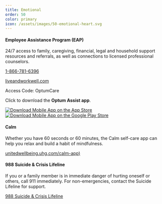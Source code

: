 ```yaml
---
title: Emotional
order: 50
color: primary
icon: /assets/images/50-emotional-heart.svg
---
```


#### Employee Assistance Program (EAP)

24/7 access to family, caregiving, financial, legal and household support resources and referrals, as well as connections to licensed professional counselors.

[1-866-781-6396](tel://+1-866-781-6396 "1-866-781-6396")

[liveandworkwell.com](https://www.liveandworkwell.com/content/en/public.html "liveandworkwell.com in a new tab")

Access Code: OptumCare

Click to download the **Optum Assist app**.

<a class="app-badge" href="https://apps.apple.com/us/app/optum-assist/id1617334988">![Download Mobile App on the App Store](/assets/images/apple-store-badge.svg)</a>
<a class="app-badge" href="https://play.google.com/store/apps/details?id=com.optum.mobile.optumassist&hl=en_US&gl=US&pli=1">![Download Mobile App on the Google Play Store](/assets/images/google-play-badge.svg)</a>


#### Calm

Whether you have 60 seconds or 60 minutes, the Calm self-care app can help you relax and build a habit of mindfulness.

[unitedwellbeing.uhg.com/calm-app)](https://unitedwellbeing.uhg.com/calm-app/ "Calm page in a new tab.")

#### 988 Suicide & Crisis Lifeline

If you or a family member is in immediate danger of hurting oneself or others, call 911 immediately. For non-emergencies, contact the Suicide Lifeline for support.

[988 Suicide & Crisis Lifeline](tel://988 "988")
